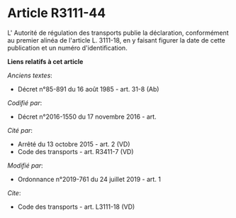 # Article R3111-44

L'       Autorité de régulation des transports publie la déclaration, conformément au premier alinéa de l'article L. 3111-18,
en y faisant figurer la date de cette publication et un numéro d'identification.

**Liens relatifs à cet article**

_Anciens textes_:

  - Décret n°85-891 du 16 août 1985 - art. 31-8 (Ab)

_Codifié par_:

  - Décret n°2016-1550 du 17 novembre 2016 - art.

_Cité par_:

  - Arrêté du 13 octobre 2015 - art. 2 (VD)
  - Code des transports - art. R3411-7 (VD)

_Modifié par_:

  - Ordonnance n°2019-761 du 24 juillet 2019 - art. 1

_Cite_:

  - Code des transports - art. L3111-18 (VD)
